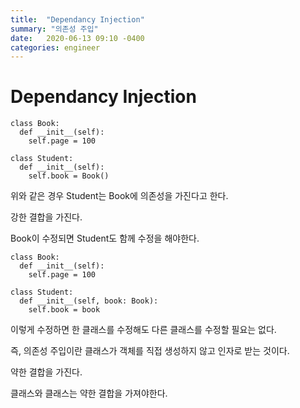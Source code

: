 ```yaml
---
title:  "Dependancy Injection"
summary: "의존성 주입"
date:   2020-06-13 09:10 -0400
categories: engineer
---
```


# Dependancy Injection

```python3
class Book:
  def __init__(self):
    self.page = 100

class Student:
  def __init__(self):
    self.book = Book()
```

위와 같은 경우 Student는 Book에 의존성을 가진다고 한다.

강한 결합을 가진다.

Book이 수정되면 Student도 함께 수정을 해야한다.

```pyhon3
class Book:
  def __init__(self):
    self.page = 100

class Student:
  def __init__(self, book: Book):
    self.book = book
```

이렇게 수정하면 한 클래스를 수정해도 다른 클래스를 수정할 필요는 없다.

즉, 의존성 주입이란 클래스가 객체를 직접 생성하지 않고 인자로 받는 것이다.

약한 결합을 가진다.

클래스와 클래스는 약한 결합을 가져야한다.
